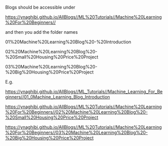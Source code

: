 Blogs should be accessible under


https://ynaghibi.github.io/AllBlogs//ML%20Tutorials//Machine%20Learning%20For%20Beginners//

and then you add the folder names

01%20Machine%20Learning%20Blog%20-%20Introduction

02%20Machine%20Learning%20Blog%20-%20Small%20Housing%20Price%20Project

03%20Machine%20Learning%20Blog%20-%20Big%20Housing%20Price%20Project


E.g.

https://ynaghibi.github.io/AllBlogs//ML_Tutorials//Machine_Learning_For_Beginners//01_0Machine_Learning_Blog_Introduction

https://ynaghibi.github.io/AllBlogs//ML%20Tutorials//Machine%20Learning%20For%20Beginners//02%20Machine%20Learning%20Blog%20-%20Small%20Housing%20Price%20Project

https://ynaghibi.github.io/AllBlogs//ML%20Tutorials//Machine%20Learning%20For%20Beginners//03%20Machine%20Learning%20Blog%20-%20Big%20Housing%20Price%20Project

